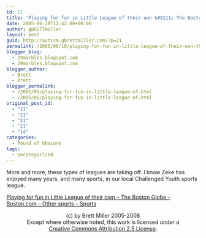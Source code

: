 ```yaml
---
id: 21
title: 'Playing for fun in Little League of their own &#8211; The Boston Globe &#8211; Boston.com &#8211; Other sports &#8211; Sports'
date: 2005-06-10T12:42:00+00:00
author: gBRETTmiller
layout: post
guid: http://autism.gbrettmiller.com/?p=21
permalink: /2005/06/10/playing-for-fun-in-little-league-of-their-own-the-boston-globe-bostoncom-other-sports-sports/
blogger_blog:
  - 29marbles.blogspot.com
  - 29marbles.blogspot.com
blogger_author:
  - Brett
  - Brett
blogger_permalink:
  - /2005/06/playing-for-fun-in-little-league-of.html
  - /2005/06/playing-for-fun-in-little-league-of.html
original_post_id:
  - "21"
  - "21"
  - "21"
  - "21"
  - "14"
categories:
  - Pound of Obscure
tags:
  - Uncategorized
---
```

More and more, these types of leagues are taking off. I know Zeke has enjoyed many years, and many sports, in our local Challenged Youth sports league.

[Playing for fun in Little League of their own &#8211; The Boston Globe &#8211; Boston.com &#8211; Other sports &#8211; Sports](http://www.boston.com/sports/other_sports/articles/2005/06/09/playing_for_fun_in_little_league_of_their_own/)

<div class="blogger-post-footer">
  <p align="center">
    (c) by Brett Miller 2005-2008<br /> Except where otherwise noted, this work is licensed under a<br /> <a href="http://creativecommons.org/licenses/by/2.5/" rel="license">Creative Commons Attribution 2.5 License</a>.
  </p>
</div>